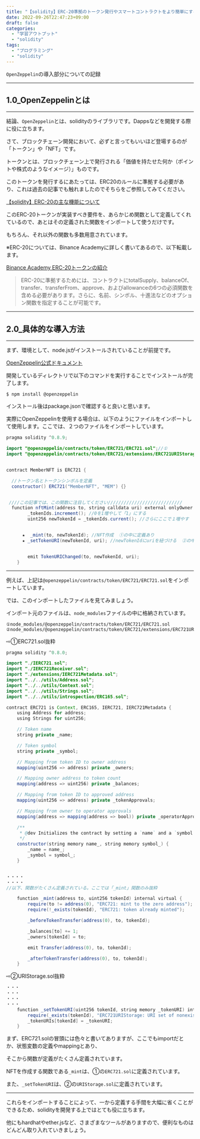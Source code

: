 ```yaml
---
title: "【solidity】ERC-20準拠のトークン発行やスマートコントラクトをより簡単にするライブラリ「OpenZeppelin」について"
date: 2022-09-26T22:47:23+09:00
draft: false
categories:
  - "学習アウトプット"
  - "solidity"
tags:
  - "プログラミング"
  - "solidity"
---
```


`OpenZeppelin`の導入部分についての記録
<!--more-->

***

## 1.0_OpenZeppelinとは

***

結論、`OpenZeppelin`とは、solidityのライブラリです。Dappsなどを開発する際に役に立ちます。

さて、ブロックチェーン開発において、必ずと言ってもいいほど登場するのが「トークン」や「NFT」です。

トークンとは、ブロックチェーン上で発行される「価値を持たせた何か（ポイントや株式のようなイメージ）」ものです。

このトークンを発行するにあたっては、ERC20のルールに準拠する必要があり、これは過去の記事でも触れましたのでそちらをご参照してみてください。

[【solidity】ERC-20の主な機能について](./17_ERC-20.md)

このERC-20トークンが実装すべき要件を、あらかじめ関数として定義してくれているので、あとはその定義された関数をインポートして使うだけです。

もちろん、それ以外の関数も多数用意されています。

※ERC-20については、Binance Academyに詳しく書いてあるので、以下転載します。

[Binance Academy ERC-20トークンの紹介](https://academy.binance.com/ja/articles/an-introduction-to-erc-20-tokens)
>ERC-20に準拠するためには、コントラクトにtotalSupply、balanceOf、transfer、transferFrom、approve、およびallowanceの6つの必須関数を含める必要があります。さらに、名前、シンボル、十進法などのオプション関数を指定することが可能です。

***

## 2.0_具体的な導入方法

***

まず、環境として、node.jsがインストールされていることが前提です。

[OpenZeppelin公式ドキュメント](https://docs.openzeppelin.com/)

開発しているディレクトリで以下のコマンドを実行することでインストールが完了します。
```
$ npm install @openzeppelin
```

インストール後はpackage.jsonで確認すると良いと思います。

実際にOpenZeppelinを使用する場合は、以下のようにファイルをインポートして使用します。ここでは、２つのファイルをインポートしています。

```java Hello.java {.light .line-number .copy}
pragma solidity ^0.8.9;

import "@openzeppelin/contracts/token/ERC721/ERC721.sol";//①
import "@openzeppelin/contracts/token/ERC721/extensions/ERC721URIStorage.sol";//②


contract MemberNFT is ERC721 {

  //トークン名とトークンシンボルを定義
  constructor() ERC721("MemberNFT", "MEM") {}


 ////この記事では、この関数に注目してください////////////////////////////
  function nftMint(address to, string calldata uri) external onlyOwner {
        _tokenIds.increment(); //0を1増やして「1」にする
        uint256 newTokenId = _tokenIds.current(); //さらにここで１増やす


      ★  _mint(to, newTokenId); //NFT作成  ①の中に定義あり
      ★ _setTokenURI(newTokenId, uri); //newTokenIdにuriを紐づける  ②の中に定義あり


        emit TokenURIChanged(to, newTokenId, uri);
    }

```

***

例えば、上記は`@openzeppelin/contracts/token/ERC721/ERC721.sol`をインポートしています。

では、このインポートしたファイルを見てみましょう。

インポート元のファイルは、`node_modules`ファイルの中に格納されています。

```
①node_modules/@openzeppelin/contracts/token/ERC721/ERC721.sol
②node_modules/@openzeppelin/contracts/token/ERC721/extensions/ERC721URIStorage.sol";
```


⇨①ERC721.sol抜粋
```java Hello.java {.light .line-number .copy}
pragma solidity ^0.8.0;

import "./IERC721.sol";
import "./IERC721Receiver.sol";
import "./extensions/IERC721Metadata.sol";
import "../../utils/Address.sol";
import "../../utils/Context.sol";
import "../../utils/Strings.sol";
import "../../utils/introspection/ERC165.sol";

contract ERC721 is Context, ERC165, IERC721, IERC721Metadata {
    using Address for address;
    using Strings for uint256;

    // Token name
    string private _name;

    // Token symbol
    string private _symbol;

    // Mapping from token ID to owner address
    mapping(uint256 => address) private _owners;

    // Mapping owner address to token count
    mapping(address => uint256) private _balances;

    // Mapping from token ID to approved address
    mapping(uint256 => address) private _tokenApprovals;

    // Mapping from owner to operator approvals
    mapping(address => mapping(address => bool)) private _operatorApprovals;

    /**
     * @dev Initializes the contract by setting a `name` and a `symbol` to the token collection.
     */
    constructor(string memory name_, string memory symbol_) {
        _name = name_;
        _symbol = symbol_;
    }


・・・・
・・・・
//以下、関数がたくさん定義されている。ここでは「_mint」関数のみ抜粋

    function _mint(address to, uint256 tokenId) internal virtual {
        require(to != address(0), "ERC721: mint to the zero address");
        require(!_exists(tokenId), "ERC721: token already minted");

        _beforeTokenTransfer(address(0), to, tokenId);

        _balances[to] += 1;
        _owners[tokenId] = to;

        emit Transfer(address(0), to, tokenId);

        _afterTokenTransfer(address(0), to, tokenId);
    }

```

⇨②URIStorage.sol抜粋
```java Hello.java {.light .line-number .copy}
・・・
・・・
・・・
・・・
    function _setTokenURI(uint256 tokenId, string memory _tokenURI) internal virtual {
        require(_exists(tokenId), "ERC721URIStorage: URI set of nonexistent token");
        _tokenURIs[tokenId] = _tokenURI;
    }
```

まず、ERC721.solの冒頭には色々と書いてありますが、ここでもimportだとか、状態変数の定義やmappingとあり、

そこから関数が定義がたくさん定義されています。

NFTを作成する関数である`_mint`は、①の`ERC721.sol`に定義されています。

また、`_setTokenURI`は、②の`URIStorage.sol`に定義されています。

***
これらをインポートすることによって、一から定義する手間を大幅に省くことができるため、solidityを開発する上ではとても役に立ちます。

他にもhardhatやether.jsなど、さまざまなツールがありますので、便利なものはどんどん取り入れていきましょう。

